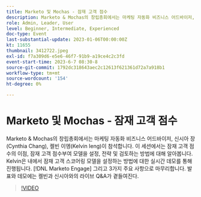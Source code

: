 ```yaml
---
title: Marketo 및 Mochas - 잠재 고객 점수
description: Marketo & Mochas의 창립총회에서는 마케팅 자동화 비즈니스 어드바이저, 신시아 장(Cynthia Chang), 켈빈 이엥(Kelvin Ieng)이 참석합니다. 이 세션에서는 잠재 고객 점수의 이점, 잠재 고객 점수부여 모델을 설정, 전략 및 검토하는 방법에 대해 알아봅니다. Kelvin은 내에서 잠재 고객 스코어링 모델을 설정하는 방법에 대한 실시간 데모를 통해 진행됩니다. [!DNL Marketo Engage] 그리고 3가지 주요 사항으로 마무리합니다. 발표와 데모에는 켈빈과 신시아와의 라이브 Q&A가 곁들여진다.
role: Admin, Leader, User
level: Beginner, Intermediate, Experienced
doc-type: Event
last-substantial-update: 2023-01-06T00:00:00Z
kt: 11655
thumbnail: 3412722.jpeg
exl-id: f7a309d6-e5e6-46f7-91b9-a19ce4c2c3fd
event-start-time: 2023-6-7 08:30-8
source-git-commit: 1792dc318643aec2c12613f621361d72a7a918b1
workflow-type: tm+mt
source-wordcount: '154'
ht-degree: 0%

---
```


# Marketo 및 Mochas - 잠재 고객 점수

Marketo &amp; Mochas의 창립총회에서는 마케팅 자동화 비즈니스 어드바이저, 신시아 장(Cynthia Chang), 켈빈 이엥(Kelvin Ieng)이 참석합니다. 이 세션에서는 잠재 고객 점수의 이점, 잠재 고객 점수부여 모델을 설정, 전략 및 검토하는 방법에 대해 알아봅니다. Kelvin은 내에서 잠재 고객 스코어링 모델을 설정하는 방법에 대한 실시간 데모를 통해 진행됩니다. [!DNL Marketo Engage] 그리고 3가지 주요 사항으로 마무리합니다. 발표와 데모에는 켈빈과 신시아와의 라이브 Q&amp;A가 곁들여진다.

>[!VIDEO](https://video.tv.adobe.com/v/3412722/?quality=12&learn=on)
